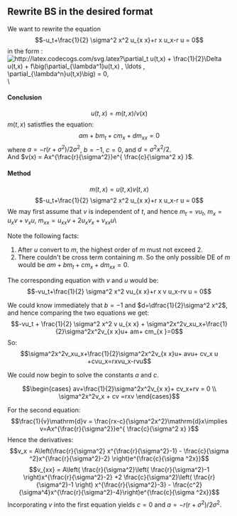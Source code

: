 ## Rewrite BS in the desired format

We want to rewrite the equation $$-u_t+\frac{1}{2} \sigma^2 x^2 u_{x x}+r x  u_x-r u = 0$$ in the form :\
<img src="http://latex.codecogs.com/svg.latex?\partial_t&space;u(t,x)&space;&plus;&space;\frac{1}{2}\Delta&space;u(t,x)&space;&plus;&space;f\big(\partial_{\lambda^1}u(t,x)&space;,&space;\ldots&space;,&space;\partial_{\lambda^n}u(t,x)\big)&space;=&space;0," title="http://latex.codecogs.com/svg.latex?\partial_t u(t,x) + \frac{1}{2}\Delta u(t,x) + f\big(\partial_{\lambda^1}u(t,x) , \ldots , \partial_{\lambda^n}u(t,x)\big) = 0," />\


#### Conclusion
$$u(t,x)=m(t,x)/v(x)$$
$m(t,x)$ satistfies the equation:
$$am+bm_t+cm_x+dm_{xx} = 0$$ where $a=-r(r+\sigma^2)/2\sigma^2$, $b=-1$, $c=0$, and $d=\sigma^2x^2/2$.\
And $v(x) = Ax^{\frac{r}{\sigma^2}}e^{ \frac{c}{\sigma^2 x} }$.

#### Method
$$m(t, x) = u(t,x)v(t,x)$$
$$-u_t+\frac{1}{2} \sigma^2 x^2 u_{x x}+r x  u_x-r u = 0$$
We may first assume that $v$ is independent of $t$, and hence $m_t = v u_t$,  $m_x= u_xv+v_xu$, $m_{x x}=u_{x x}v + 2u_xv_x+ v_{x x}u$\

Note the following facts:
1. After $u$ convert to $m$, the highest order of $m$ must not exceed 2. 
2. There couldn't be cross term containing $m$.
So the only possible DE of $m$ would be $am +b m_t+ c m_x + dm_{x x} = 0$.

The corresponding equation with $v$ and $u$ would be:
$$-vu_t+\frac{1}{2} \sigma^2 x^2 vu_{x x}+r x v u_x-rv u = 0$$

We could know immediately that $b=-1$ and $d=\dfrac{1}{2}\sigma^2 x^2$, and hence comparing the two equations we get:
$$-vu_t + \frac{1}{2} \sigma^2 x^2 v u_{x x} + \sigma^2x^2v_xu_x+\frac{1}{2}\sigma^2x^2v_{x x}u+ am+ cm_{x }=0$$
So:
$$\sigma^2x^2v_xu_x+\frac{1}{2}\sigma^2x^2v_{x x}u+ avu+ cv_x u +cvu_x=rxvu_x-rvu$$


We could now begin to solve the constants $a$ and $c$.

$$\begin{cases}
av+\frac{1}{2}\sigma^2x^2v_{x x}+ cv_x+rv = 0 \\
\sigma^2x^2v_x + cv =rxv
\end{cases}$$

For the second equation:
$$\frac{1}{v}\mathrm{d}v = \frac{rx-c}{\sigma^2x^2}\mathrm{d}x\implies v=Ax^{\frac{r}{\sigma^2}}e^{ \frac{c}{\sigma^2 x} }$$
Hence the derivatives:
$$v_x = A\left(\frac{r}{\sigma^2} x^{\frac{r}{\sigma^2}-1} -  \frac{c}{\sigma ^2}x^{\frac{r}{\sigma^2}-2} \right)e^{\frac{c}{\sigma ^2x}}$$
$$v_{xx} = A\left( \frac{r}{\sigma^2}\left( \frac{r}{\sigma^2}-1 \right)x^{\frac{r}{\sigma^2}-2} +2 \frac{c}{\sigma^2}\left( \frac{r}{\sigma^2}-1 \right) x^{\frac{r}{\sigma^2}-3} - \frac{c^2}{\sigma^4}x^{\frac{r}{\sigma^2}-4}\right)e^{\frac{c}{\sigma ^2x}}$$
Incorporating $v$ into the first equation yields $c=0$ and $a=-r(r+\sigma^2)/2\sigma^2$.
